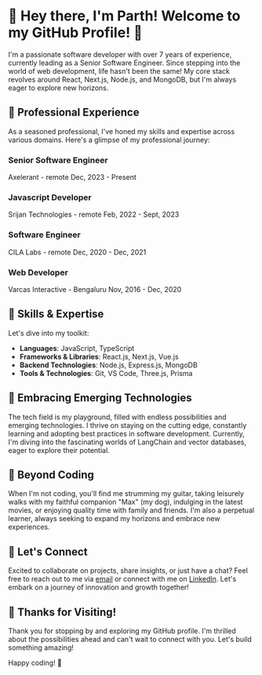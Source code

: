 # 👋 Hey there, I'm Parth! Welcome to my GitHub Profile! 🚀

I'm a passionate software developer with over 7 years of experience, currently leading as a Senior Software Engineer. Since stepping into the world of web development, life hasn't been the same! My core stack revolves around React, Next.js, Node.js, and MongoDB, but I'm always eager to explore new horizons.

## 💼 Professional Experience

As a seasoned professional, I've honed my skills and expertise across various domains. Here's a glimpse of my professional journey:

### Senior Software Engineer
Axelerant - remote
Dec, 2023 - Present

### Javascript Developer
Srijan Technologies - remote
Feb, 2022 - Sept, 2023

### Software Engineer
CILA Labs - remote
Dec, 2020 - Dec, 2021

### Web Developer
Varcas Interactive - Bengaluru
Nov, 2016 - Dec, 2020


## 🔧 Skills & Expertise

Let's dive into my toolkit:

- **Languages**: JavaScript, TypeScript
- **Frameworks & Libraries**: React.js, Next.js, Vue.js
- **Backend Technologies**: Node.js, Express.js, MongoDB
- **Tools & Technologies**: Git, VS Code, Three.js, Prisma

## 🚀 Embracing Emerging Technologies

The tech field is my playground, filled with endless possibilities and emerging technologies. I thrive on staying on the cutting edge, constantly learning and adopting best practices in software development. Currently, I'm diving into the fascinating worlds of LangChain and vector databases, eager to explore their potential.

## 🎸 Beyond Coding

When I'm not coding, you'll find me strumming my guitar, taking leisurely walks with my faithful companion "Max" (my dog), indulging in the latest movies, or enjoying quality time with family and friends. I'm also a perpetual learner, always seeking to expand my horizons and embrace new experiences.

## 📧 Let's Connect

Excited to collaborate on projects, share insights, or just have a chat? Feel free to reach out to me via [email](mailto:parthget@outlook.com) or connect with me on [LinkedIn](https://www.linkedin.com/in/parthbcharya). Let's embark on a journey of innovation and growth together!

## 🌟 Thanks for Visiting!

Thank you for stopping by and exploring my GitHub profile. I'm thrilled about the possibilities ahead and can't wait to connect with you. Let's build something amazing!

Happy coding! 🚀
